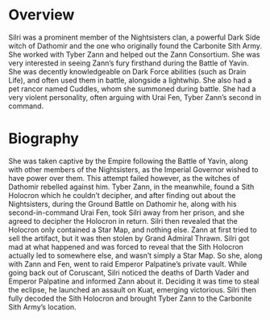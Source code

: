 # Overview

Silri was a prominent member of the Nightsisters clan, a powerful Dark Side witch of Dathomir and the one who originally found the Carbonite Sith Army.
She worked with Tyber Zann and helped out the Zann Consortium.
She was very interested in seeing Zann’s fury firsthand during the Battle of Yavin.
She was decently knowledgeable on Dark Force abilities (such as Drain Life), and often used them in battle, alongside a lightwhip.
She also had a pet rancor named Cuddles, whom she summoned during battle.
She had a very violent personality, often arguing with Urai Fen, Tyber Zann’s second in command.

# Biography

She was taken captive by the Empire following the Battle of Yavin, along with other members of the Nightsisters, as the Imperial Governor wished to have power over them.
This attempt failed however, as the witches of Dathomir rebelled against him.
Tyber Zann, in the meanwhile, found a Sith Holocron which he couldn’t decipher, and after finding out about the Nightsisters, during the Ground Battle on Dathomir he, along with his second-in-command Urai Fen, took Silri away from her prison, and she agreed to decipher the Holocron in return.
Silri then revealed that the Holocron only contained a Star Map, and nothing else.
Zann at first tried to sell the artifact, but it was then stolen by Grand Admiral Thrawn.
Silri got mad at what happened and was forced to reveal that the Sith Holocron actually led to somewhere else, and wasn’t simply a Star Map.
So she, along with Zann and Fen, went to raid Emperor Palpatine’s private vault.
While going back out of Coruscant, Silri noticed the deaths of Darth Vader and Emperor Palpatine and informed Zann about it.
Deciding it was time to steal the eclipse, he launched an assault on Kuat, emerging victorious.
Silri then fully decoded the Sith Holocron and brought Tyber Zann to the Carbonite Sith Army’s location.
